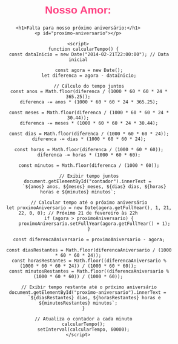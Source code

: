 <!DOCTYPE html>
<html lang="pt-BR">
<head>
    <meta charset="UTF-8">
    <meta name="viewport" content="width=device-width, initial-scale=1.0">
    <title>Nosso Amor</title>
    <style>
        body { text-align: center; font-family: Arial, sans-serif; margin-top: 50px; }
        h1 { color: #ff4081; }
        #contador, #proximo-aniversario { font-size: 24px; font-weight: bold; }
    </style>
</head>
<body>
    <h1>Nosso Amor:</h1>
    <p id="contador"></p>

    <h1>Falta para nosso próximo aniversário:</h1>
    <p id="proximo-aniversario"></p>

    <script>
        function calcularTempo() {
            const dataInicio = new Date("2014-02-21T22:00:00"); // Data inicial

            const agora = new Date();
            let diferenca = agora - dataInicio;

            // Cálculo do tempo juntos
            const anos = Math.floor(diferenca / (1000 * 60 * 60 * 24 * 365.25));
            diferenca -= anos * (1000 * 60 * 60 * 24 * 365.25);

            const meses = Math.floor(diferenca / (1000 * 60 * 60 * 24 * 30.44));
            diferenca -= meses * (1000 * 60 * 60 * 24 * 30.44);

            const dias = Math.floor(diferenca / (1000 * 60 * 60 * 24));
            diferenca -= dias * (1000 * 60 * 60 * 24);

            const horas = Math.floor(diferenca / (1000 * 60 * 60));
            diferenca -= horas * (1000 * 60 * 60);

            const minutos = Math.floor(diferenca / (1000 * 60));

            // Exibir tempo juntos
            document.getElementById("contador").innerText = 
                `${anos} anos, ${meses} meses, ${dias} dias, ${horas} horas e ${minutos} minutos`;

            // Calcular tempo até o próximo aniversário
            let proximoAniversario = new Date(agora.getFullYear(), 1, 21, 22, 0, 0); // Próximo 21 de fevereiro às 22h
            if (agora > proximoAniversario) {
                proximoAniversario.setFullYear(agora.getFullYear() + 1);
            }

            const diferencaAniversario = proximoAniversario - agora;

            const diasRestantes = Math.floor(diferencaAniversario / (1000 * 60 * 60 * 24));
            const horasRestantes = Math.floor((diferencaAniversario % (1000 * 60 * 60 * 24)) / (1000 * 60 * 60));
            const minutosRestantes = Math.floor((diferencaAniversario % (1000 * 60 * 60)) / (1000 * 60));

            // Exibir tempo restante até o próximo aniversário
            document.getElementById("proximo-aniversario").innerText = 
                `${diasRestantes} dias, ${horasRestantes} horas e ${minutosRestantes} minutos`;
        }

        // Atualiza o contador a cada minuto
        calcularTempo();
        setInterval(calcularTempo, 60000);
    </script>
</body>
</html>
